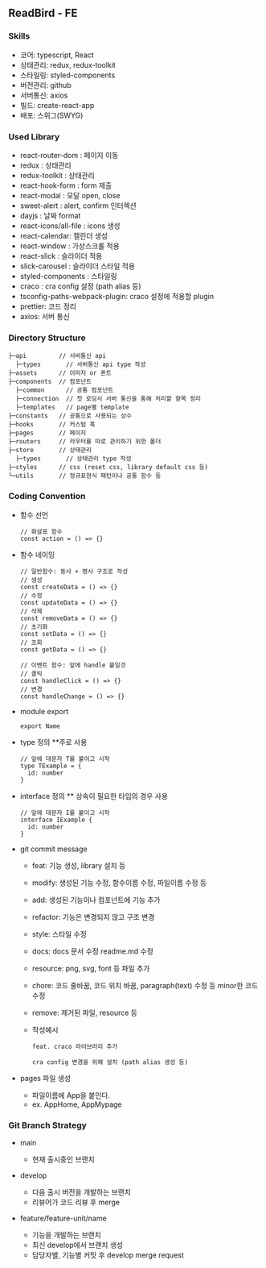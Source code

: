 ## ReadBird - FE

### Skills

- 코어: typescript, React
- 상태관리: redux, redux-toolkit
- 스타일링: styled-components
- 버전관리: github
- 서버통신: axios
- 빌드: create-react-app
- 배포: 스위그(SWYG)

### Used Library

- react-router-dom : 페이지 이동
- redux : 상태관리
- redux-toolkit : 상태관리
- react-hook-form : form 제출
- react-modal : 모달 open, close
- sweet-alert : alert, confirm 인터렉션
- dayjs : 날짜 format
- react-icons/all-file : icons 생성
- react-calendar: 캘린더 생성
- react-window : 가상스크롤 적용
- react-slick : 슬라이더 적용
- slick-carousel : 슬라이더 스타일 적용
- styled-components : 스타일링
- craco : cra config 설정 (path alias 등)
- tsconfig-paths-webpack-plugin: craco 설정에 적용할 plugin
- prettier: 코드 정리
- axios: 서버 통신

### Directory Structure

```
├─api         // 서버통신 api
  ├─types       // 서버통신 api type 작성
├─assets      // 이미지 or 폰트
├─components  // 컴포넌트
  ├─common      // 공통 컴포넌트
  ├─connection  // 첫 로딩시 서버 통신을 통해 처리할 항목 정리
  ├─templates   // page별 template
├─constants   // 공통으로 사용되는 상수
├─hooks       // 커스텀 훅
├─pages       // 페이지
├─routers     // 라우터를 따로 관리하기 위한 폴더
├─store       // 상태관리
  ├─types       // 상태관리 type 작성
├─styles      // css (reset css, library default css 등)
└─utils       // 정규표현식 패턴이나 공통 함수 등
```

### Coding Convention

- 함수 선언

  ```
  // 화살표 함수
  const action = () => {}
  ```

- 함수 네이밍

  ```
  // 일반함수: 동사 + 명사 구조로 작성
  // 생성
  const createData = () => {}
  // 수정
  const updateData = () => {}
  // 삭제
  const removeData = () => {}
  // 초기화
  const setData = () => {}
  // 조회
  const getData = () => {}

  // 이벤트 함수: 앞에 handle 붙일것
  // 클릭
  const handleClick = () => {}
  // 변경
  const handleChange = () => {}
  ```

- module export

  ```
  export Name
  ```

- type 정의 \*\*주로 사용

  ```
  // 앞에 대문자 T를 붙이고 시작
  type TExample = {
    id: number
  }
  ```

- interface 정의 \*\* 상속이 필요한 타입의 경우 사용

  ```
  // 앞에 대문자 I를 붙이고 시작
  interface IExample {
    id: number
  }
  ```

- git commit message

  - feat: 기능 생성, library 설치 등
  - modify: 생성된 기능 수정, 함수이름 수정, 파일이름 수정 등
  - add: 생성된 기능이나 컴포넌트에 기능 추가
  - refactor: 기능은 변경되지 않고 구조 변경
  - style: 스타일 수정
  - docs: docs 문서 수정 readme.md 수정
  - resource: png, svg, font 등 파일 추가
  - chore: 코드 줄바꿈, 코드 위치 바꿈, paragraph(text) 수정 등 minor한 코드 수정
  - remove: 제거된 파일, resource 등
  - 작성예시

    ```
    feat. craco 라이브러리 추가

    cra config 변경을 위해 설치 (path alias 생성 등)
    ```

- pages 파일 생성
  - 파일이름에 App을 붙인다.
  - ex. AppHome, AppMypage

### Git Branch Strategy

- main

  - 현재 출시중인 브랜치

- develop

  - 다음 출시 버전을 개발하는 브랜치
  - 리뷰어가 코드 리뷰 후 merge

- feature/feature-unit/name
  - 기능을 개발하는 브랜치
  - 최신 develop에서 브랜치 생성
  - 담당자별, 기능별 커밋 후 develop merge request
